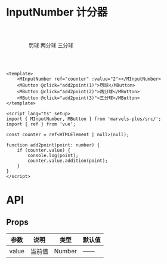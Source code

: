 # InputNumber 计分器

<div style="margin: 60px;">
    <div class="container">
    		<MInputNumber ref="counter" :value="2"></MInputNumber>
	<MButton @click="add2point(1)">罚球</MButton>
	<MButton @click="add2point(2)">两分球</MButton>
	<MButton @click="add2point(3)">三分球</MButton>
    </div>
</div>

<script lang="ts" setup>
import { ref } from 'vue';

const counter = ref<HTMLElement | null>(null);

function add2point(point: number) {
	if (counter.value) {
		console.log(point);
		counter.value.addition(point);
	}
}
</script>

```vue
<template>
	<MInputNumber ref="counter" :value="2"></MInputNumber>
	<MButton @click="add2point(1)">罚球</MButton>
	<MButton @click="add2point(2)">两分球</MButton>
	<MButton @click="add2point(3)">三分球</MButton>
</template>

<script lang="ts" setup>
import { MInputNumber, MButton } from 'marvels-plus/src/';
import { ref } from 'vue';

const counter = ref<HTMLElement | null>(null);

function add2point(point: number) {
	if (counter.value) {
		console.log(point);
		counter.value.addition(point);
	}
}
</script>
```

# API

## Props

| 参数  | 说明   | 类型   | 默认值 |
| ----- | ------ | ------ | ------ |
| value | 当前值 | Number | ——     |
